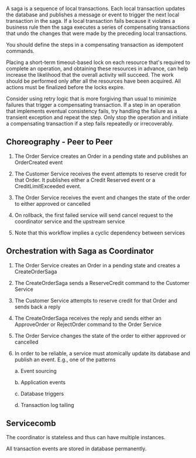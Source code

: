 A saga is a sequence of local transactions. Each local transaction updates the database and publishes a message or event to trigger the next local transaction in the saga. If a local transaction fails because it violates a business rule then the saga executes a series of compensating transactions that undo the changes that were made by the preceding local transactions.

You should define the steps in a compensating transaction as idempotent commands.

Placing a short-term timeout-based lock on each resource that's required to complete an operation, and obtaining these resources in advance, can help increase the likelihood that the overall activity will succeed. The work should be performed only after all the resources have been acquired. All actions must be finalized before the locks expire.

Consider using retry logic that is more forgiving than usual to minimize failures that trigger a compensating transaction. If a step in an operation that implements eventual consistency fails, try handling the failure as a transient exception and repeat the step. Only stop the operation and initiate a compensating transaction if a step fails repeatedly or irrecoverably.

Choreography - Peer to Peer
-------

1. The Order Service creates an Order in a pending state and publishes an OrderCreated event

2. The Customer Service receives the event attempts to reserve credit for that Order. It publishes either a Credit Reserved event or a CreditLimitExceeded event.

3. The Order Service receives the event and changes the state of the order to either approved or cancelled

4. On rollback, the first failed service will send cancel request to the coordinator service and the upstream service

5. Note that this workflow implies a cyclic dependency between services


Orchestration with Saga as Coordinator
--------
1. The Order Service creates an Order in a pending state and creates a CreateOrderSaga

2. The CreateOrderSaga sends a ReserveCredit command to the Customer Service

3. The Customer Service attempts to reserve credit for that Order and sends back a reply

4. The CreateOrderSaga receives the reply and sends either an ApproveOrder or RejectOrder command to the Order Service

5. The Order Service changes the state of the order to either approved or cancelled

6. In order to be reliable, a service must atomically update its database and publish an event. E.g., one of the patterns

	a. Event sourcing

	b. Application events

	c. Database triggers

	d. Transaction log tailing


Servicecomb 
------------
The coordinator is stateless and thus can have multiple instances.

All transaction events are stored in database permanently.
